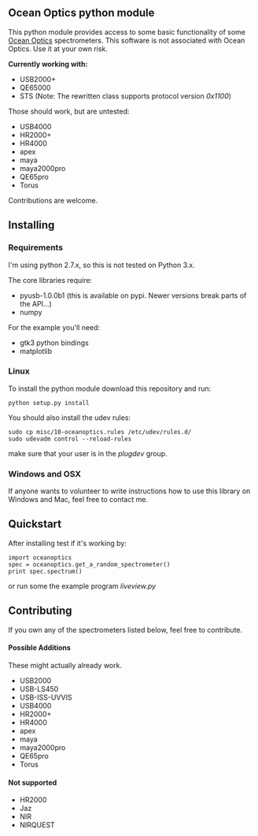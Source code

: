 ## Ocean Optics python module ##

This python module provides access to some basic functionality of some [Ocean
Optics](http://www.oceanoptics.com/) spectrometers. This software is not
associated with Ocean Optics. Use it at your own risk.

**Currently working with:**

* USB2000+
* QE65000
* STS (Note: The rewritten class supports protocol version _0x1100_)

Those should work, but are untested:

* USB4000
* HR2000+
* HR4000
* apex
* maya
* maya2000pro
* QE65pro
* Torus

Contributions are welcome.

## Installing ##

### Requirements ###

I'm using python 2.7.x, so this is not tested on Python 3.x.

The core libraries require:
- pyusb-1.0.0b1 (this is available on pypi. Newer versions break parts of the API...)
- numpy

For the example you'll need:
- gtk3 python bindings
- matplotlib

### Linux ###

To install the python module download this repository and run:

```
python setup.py install
```

You should also install the udev rules:

```
sudo cp misc/10-oceanoptics.rules /etc/udev/rules.d/
sudo udevadm control --reload-rules
```

make sure that your user is in the _plugdev_ group.

### Windows and OSX ###

If anyone wants to volunteer to write instructions how to use this library on Windows and Mac, feel free to contact me.


## Quickstart ##

After installing test if it's working by:

```
import oceanoptics
spec = oceanoptics.get_a_random_spectrometer()
print spec.spectrum()
```

or run some the example program _liveview.py_


## Contributing ##

If you own any of the spectrometers listed below, feel free to contribute.


#### Possible Additions ####

These might actually already work.

* USB2000
* USB-LS450
* USB-ISS-UVVIS
* USB4000
* HR2000+
* HR4000
* apex
* maya
* maya2000pro
* QE65pro
* Torus

#### Not supported ####

* HR2000
* Jaz
* NIR 
* NIRQUEST
